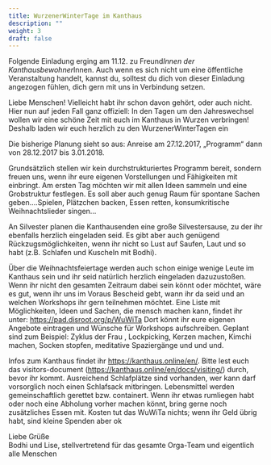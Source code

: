 ```yaml
---
title: WurzenerWinterTage im Kanthaus
description: ""
weight: 3
draft: false
---
```


Folgende Einladung erging am 11.12. zu Freund*Innen der Kanthausbewohner*Innen.
Auch wenn es sich nicht um eine öffentliche Veranstaltung handelt, kannst du, solltest du dich von dieser Einladung angezogen fühlen, dich gern mit uns in Verbindung setzen.

Liebe Menschen!
Vielleicht habt ihr schon davon gehört, oder auch nicht.
Hier nun auf jeden Fall ganz offiziell: In den Tagen um den Jahreswechsel wollen wir eine schöne Zeit mit euch im Kanthaus in Wurzen verbringen! Deshalb laden wir euch herzlich zu den WurzenerWinterTagen ein

Die bisherige Planung sieht so aus: Anreise am 27.12.2017, „Programm“ dann von 28.12.2017 bis 3.01.2018.

Grundsätzlich stellen wir kein durchstrukturiertes Programm bereit, sondern freuen uns, wenn ihr eure eigenen Vorstellungen und Fähigkeiten mit einbringt. Am ersten Tag möchten wir mit allen Ideen sammeln und eine Grobstruktur festlegen. Es soll aber auch genug Raum für spontane Sachen geben….Spielen, Plätzchen backen, Essen retten, konsumkritische Weihnachtslieder singen…

An Silvester planen die Kanthausenden eine große Silvestersause, zu der ihr ebenfalls herzlich eingeladen seid. Es gibt aber auch genügend Rückzugsmöglichkeiten, wenn ihr nicht so Lust auf Saufen, Laut und so habt (z.B. Schlafen und Kuscheln mit Bodhi).

Über die Weihnachtsfeiertage werden auch schon einige wenige Leute im Kanthaus sein und ihr seid natürlich herzlich eingeladen dazuzustoßen. Wenn ihr nicht den gesamten Zeitraum dabei sein könnt oder möchtet, wäre es gut, wenn ihr uns im Voraus Bescheid gebt, wann ihr da seid und an welchen Workshops ihr gern teilnehmen möchtet. Eine Liste mit Möglichkeiten, Ideen und Sachen, die mensch machen kann, findet ihr unter: https://pad.disroot.org/p/WuWiTa Dort könnt ihr eure eigenen Angebote eintragen und Wünsche für Workshops aufschreiben. Geplant sind zum Beispiel: Zyklus der Frau , Lockpicking, Kerzen machen, Kimchi machen, Socken stopfen, meditative Spaziergänge und und und.

Infos zum Kanthaus findet ihr https://kanthaus.online/en/. Bitte lest euch das visitors-document (https://kanthaus.online/en/docs/visiting/) durch, bevor ihr kommt. Ausreichend Schlafplätze sind vorhanden, wer kann darf vorsorglich noch einen Schlafsack mitbringen. Lebensmittel werden gemeinschaftlich gerettet bzw. containert. Wenn ihr etwas rumliegen habt oder noch eine Abholung vorher machen könnt, bring gerne noch zusätzliches Essen mit. Kosten tut das WuWiTa nichts; wenn ihr Geld übrig habt, sind kleine Spenden aber ok

Liebe Grüße</br>
Bodhi und Lise, stellvertretend für das gesamte Orga-Team und eigentlich alle Menschen

